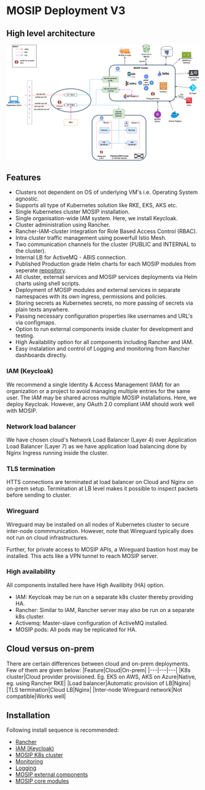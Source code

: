 # MOSIP Deployment V3

## High level architecture
![](docs/images/deployment_architecture.png)

## Features
* Clusters not dependent on OS of underlying VM's i.e. Operating System agnostic.
* Supports all type of Kubernetes solution like RKE, EKS, AKS etc. 
* Single Kubernetes cluster MOSIP installation.
* Single organisation-wide IAM system. Here, we install Keycloak.
* Cluster administration using Rancher. 
* Rancher-IAM-cluster integration for Role Based Access Control (RBAC).
* Intra cluster traffic management using powerfull Istio Mesh.
* Two communication channels for the cluster (PUBLIC and INTERNAL to the cluster). 
* Internal LB for ActiveMQ - ABIS connection. 
* Published Production grade Helm charts for each MOSIP modules from seperate [repository](https://github.com/mosip/mosip-helm).
* All cluster, external services and MOSIP services deployments via Helm charts using shell scripts.
* Deployment of MOSIP modules and external services in separate namespaces with its own ingress, permissions and policies.
* Storing secrets as Kubernetes secrets, no more passing of secrets via plain texts anywhere.
* Passing necessary configuration properties like usernames and URL's via configmaps. 
* Option to run external components inside cluster for development and testing.
* High Availability option for all components including Rancher and IAM.
* Easy instalation and control of Logging and monitoring from Rancher dashboards directly.

### IAM (Keycloak)
We recommend a single Identity & Access Management (IAM) for an organization or a project to avoid managing multiple entries for the same user.  The IAM may be shared across multiple MOSIP installations.  Here, we deploy Keycloak. However, any OAuth 2.0 compliant IAM should work well with MOSIP.

### Network load balancer
We have chosen cloud's Network Load Balancer (Layer 4) over Application Load Balancer (Layer 7) as we have application load balancing done by Nginx Ingress running inside the cluster.

### TLS termination
HTTS connections are terminated at load balancer on Cloud and Nginx on on-prem setup. Termination at LB level makes it possible to inspect packets before sending to cluster.

### Wireguard
Wireguard may be installed on all nodes of Kubernetes cluster to secure inter-node commmunication.  However, note that Wireguard typically does not run on cloud infrastructures.

Further, for private access to MOSIP APIs, a Wireguard bastion host may be installed.  This acts like a VPN tunnel to reach MOSIP server.

### High availability
All components installed here have High Availibity (HA) option.
* IAM:  Keycloak may be run on a separate k8s cluster thereby providing HA. 
* Rancher: Similar to IAM, Rancher server may also be run on a separate k8s cluster. 
* Activemq: Master-slave configuration of ActiveMQ installed.
* MOSIP pods:  All pods may be replicated for HA.

## Cloud versus on-prem
There are certain differences between cloud and on-prem deployments.  Few of them are given below:
|Feature|Cloud|On-prem|
|---|---|---|
|K8s cluster|Cloud provider provisioned. Eg. EKS on AWS, AKS on Azure|Native, eg. using Rancher RKE|
|Load balancer|Automatic provision of LB|Nginx|
|TLS termination|Cloud LB|Nginx|
|Inter-node Wireguard network|Not compatible|Works well|

## Installation
Following install sequence is recommended:
* [Rancher](rancher/README.md) 
* [IAM (Keycloak)](external/iam/README.md)
* [MOSIP K8s cluster](cluster/README.md)
* [Monitoring](monitoring/README.md)
* [Logging](logging/README.md)
* [MOSIP external components](external/README.md)
* [MOSIP core modules](mosip/README.md)
